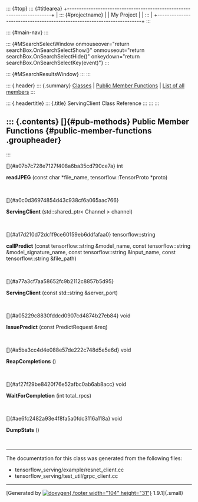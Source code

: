 ::: {#top}
::: {#titlearea}
+-----------------------------------------------------------------------+
| ::: {#projectname}                                                    |
| My Project                                                            |
| :::                                                                   |
+-----------------------------------------------------------------------+
:::

::: {#main-nav}
:::

::: {#MSearchSelectWindow onmouseover="return searchBox.OnSearchSelectShow()" onmouseout="return searchBox.OnSearchSelectHide()" onkeydown="return searchBox.OnSearchSelectKey(event)"}
:::

::: {#MSearchResultsWindow}
:::
:::

::: {.header}
::: {.summary}
[Classes](#nested-classes) \| [Public Member Functions](#pub-methods) \|
[List of all members](classServingClient-members.html)
:::

::: {.headertitle}
::: {.title}
ServingClient Class Reference
:::
:::
:::

::: {.contents}
[]{#pub-methods} Public Member Functions {#public-member-functions .groupheader}
----------------------------------------
:::

[]{#a07b7c728e7127f408a6ba35cd790ce7a} int 

**readJPEG** (const char \*file\_name, tensorflow::TensorProto \*proto)

 

[]{#a0c0d36974854d43c938cf6a065aac766}  

**ServingClient** (std::shared\_ptr\< Channel \> channel)

 

[]{#a17d210d72dc1f9ce60159eb6ddfafaa0} tensorflow::string 

**callPredict** (const tensorflow::string &model\_name, const
tensorflow::string &model\_signature\_name, const tensorflow::string
&input\_name, const tensorflow::string &file\_path)

 

[]{#a77a3cf7aa58652fc9b2112c8857b5d95}  

**ServingClient** (const std::string &server\_port)

 

[]{#a05229c8830fddcd0907cd4874b27eb84} void 

**IssuePredict** (const PredictRequest &req)

 

[]{#a5ba3cc4d4e088e57de222c748d5e5e6d} void 

**ReapCompletions** ()

 

[]{#af27f29be8420f76e52afbc0ab6ab8acc} void 

**WaitForCompletion** (int total\_rpcs)

 

[]{#ae6fc2482a93e4f8fa5a0fdc3116a118a} void 

**DumpStats** ()

 

------------------------------------------------------------------------

The documentation for this class was generated from the following files:

-   tensorflow\_serving/example/resnet\_client.cc
-   tensorflow\_serving/test\_util/grpc\_client.cc

------------------------------------------------------------------------

[Generated by [![doxygen](doxygen.svg){.footer width="104"
height="31"}](https://www.doxygen.org/index.html) 1.9.1]{.small}
